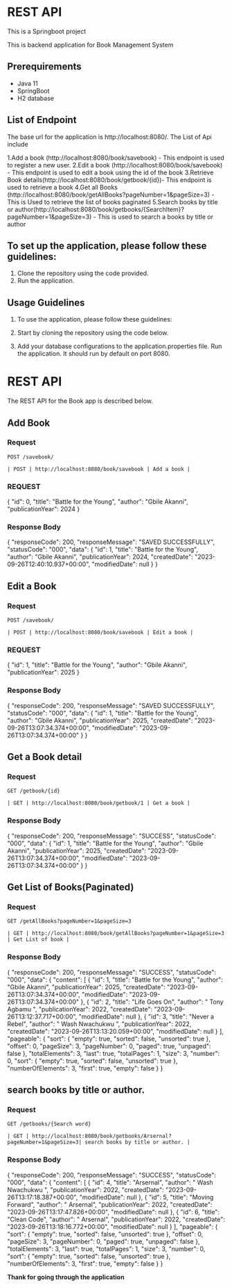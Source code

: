 # REST API 

This is a Springboot project  

This is backend application for Book Management System

## Prerequirements

* Java 11
* SpringBoot 
* H2 database

## List of Endpoint

The base url for the application is  http://localhost:8080/. The List of Api include

1.Add a book (http://localhost:8080/book/savebook) - This endpoint is used to register a new user.
2.Edit a book (http://localhost:8080/book/savebook) - This endpoint is used to edit a book  using the id of the book 
3.Retrieve Book details(http://localhost:8080/book/getbook/{id})- This endpoint is used to retrieve a book
4.Get all Books (http://localhost:8080/book/getAllBooks?pageNumber=1&pageSize=3) - This is Used to retrieve the list of books paginated
5.Search books by title or author(http://localhost:8080/book/getbooks/{SearchItem}?pageNumber=1&pageSize=3) - This is used to search a books by title or author


## To set up the application, please follow these guidelines:

1. Clone the repository using the code provided.
2. Run the application.



## Usage Guidelines

1. To use the application, please follow these guidelines:

2. Start by cloning the repository using the code below.

3. Add your database configurations to the application.properties file.
Run the application. It should run by default on port 8080.


# REST API

The REST API for the Book app is described below.

## Add Book

### Request
`POST /savebook/`

    
    | POST | http://localhost:8080/book/savebook | Add a book |

### REQUEST
{
    "id": 0,
    "title": "Battle for the Young",
    "author": "Gbile Akanni",
    "publicationYear": 2024
}
### Response Body
{
    "responseCode": 200,
    "responseMessage": "SAVED SUCCESSFULLY",
    "statusCode": "000",
    "data": {
        "id": 1,
        "title": "Battle for the Young",
        "author": "Gbile Akanni",
        "publicationYear": 2024,
        "createdDate": "2023-09-26T12:40:10.937+00:00",
        "modifiedDate": null
    }
}

## Edit a Book

### Request
`POST /savebook/`

    
    | POST | http://localhost:8080/book/savebook | Edit a book |

### REQUEST
{
    "id": 1,
    "title": "Battle for the Young",
    "author": "Gbile Akanni",
    "publicationYear": 2025
}
### Response Body
{
    "responseCode": 200,
    "responseMessage": "SAVED SUCCESSFULLY",
    "statusCode": "000",
    "data": {
        "id": 1,
        "title": "Battle for the Young",
        "author": "Gbile Akanni",
        "publicationYear": 2025,
        "createdDate": "2023-09-26T13:07:34.374+00:00",
        "modifiedDate": "2023-09-26T13:07:34.374+00:00"
    }
}

## Get a Book detail

### Request
`GET /getbook/{id}`

    
    | GET | http://localhost:8080/book/getbook/1 | Get a book |


### Response Body
{
    "responseCode": 200,
    "responseMessage": "SUCCESS",
    "statusCode": "000",
    "data": {
        "id": 1,
        "title": "Battle for the Young",
        "author": "Gbile Akanni",
        "publicationYear": 2025,
        "createdDate": "2023-09-26T13:07:34.374+00:00",
        "modifiedDate": "2023-09-26T13:07:34.374+00:00"
    }
}

## Get List of Books(Paginated)

### Request
`GET /getAllBooks?pageNumber=1&pageSize=3`

    
    | GET | http://localhost:8080/book/getAllBooks?pageNumber=1&pageSize=3 | Get List of book |


### Response Body
{
    "responseCode": 200,
    "responseMessage": "SUCCESS",
    "statusCode": "000",
    "data": {
        "content": [
            {
                "id": 1,
                "title": "Battle for the Young",
                "author": "Gbile Akanni",
                "publicationYear": 2025,
                "createdDate": "2023-09-26T13:07:34.374+00:00",
                "modifiedDate": "2023-09-26T13:07:34.374+00:00"
            },
            {
                "id": 2,
                "title": "Life Goes On",
                "author": " Tony Agbamu ",
                "publicationYear": 2022,
                "createdDate": "2023-09-26T13:12:37.717+00:00",
                "modifiedDate": null
            },
            {
                "id": 3,
                "title": "Never a Rebel",
                "author": " Wash Nwachukwu ",
                "publicationYear": 2022,
                "createdDate": "2023-09-26T13:13:20.059+00:00",
                "modifiedDate": null
            }
        ],
        "pageable": {
            "sort": {
                "empty": true,
                "sorted": false,
                "unsorted": true
            },
            "offset": 0,
            "pageSize": 3,
            "pageNumber": 0,
            "paged": true,
            "unpaged": false
        },
        "totalElements": 3,
        "last": true,
        "totalPages": 1,
        "size": 3,
        "number": 0,
        "sort": {
            "empty": true,
            "sorted": false,
            "unsorted": true
        },
        "numberOfElements": 3,
        "first": true,
        "empty": false
    }
}

## search books by title or author. 

### Request
`GET /getbooks/{Search word}`

    
    | GET | http://localhost:8080/book/getbooks/Arsernal?pageNumber=1&pageSize=3| search books by title or author. |


### Response Body
{
    "responseCode": 200,
    "responseMessage": "SUCCESS",
    "statusCode": "000",
    "data": {
        "content": [
            {
                "id": 4,
                "title": "Arsernal",
                "author": " Wash Nwachukwu ",
                "publicationYear": 2022,
                "createdDate": "2023-09-26T13:17:18.387+00:00",
                "modifiedDate": null
            },
            {
                "id": 5,
                "title": "Moving Forward",
                "author": " Arsernal",
                "publicationYear": 2022,
                "createdDate": "2023-09-26T13:17:47.826+00:00",
                "modifiedDate": null
            },
            {
                "id": 6,
                "title": "Clean Code",
                "author": " Arsernal",
                "publicationYear": 2022,
                "createdDate": "2023-09-26T13:18:16.772+00:00",
                "modifiedDate": null
            }
        ],
        "pageable": {
            "sort": {
                "empty": true,
                "sorted": false,
                "unsorted": true
            },
            "offset": 0,
            "pageSize": 3,
            "pageNumber": 0,
            "paged": true,
            "unpaged": false
        },
        "totalElements": 3,
        "last": true,
        "totalPages": 1,
        "size": 3,
        "number": 0,
        "sort": {
            "empty": true,
            "sorted": false,
            "unsorted": true
        },
        "numberOfElements": 3,
        "first": true,
        "empty": false
    }
}


**Thank for going through the application**

